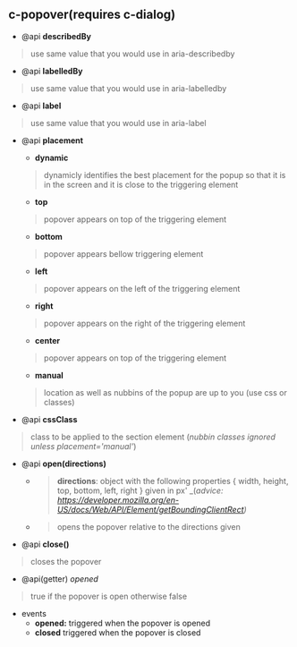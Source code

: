 ## c-popover(requires c-dialog)

* @api **describedBy**
> use same value that you would use in aria-describedby 
* @api **labelledBy**
> use same value that you would use in aria-labelledby
* @api **label**
> use same value that you would use in aria-label
* @api **placement**
  * **dynamic**
  > dynamicly identifies the best placement for the popup so that it is in the screen and it is close to the triggering element
  * **top**
  > popover appears on top of the triggering element
  * **bottom**
  > popover appears bellow triggering element
  * **left**
  > popover appears on the left of the triggering element
  * **right**
  > popover appears on the right of the triggering element
  * **center**
  > popover appears on top of the triggering element
  * **manual**
  > location as well as nubbins of the popup are up to you (use css or classes)

* @api **cssClass**
> class to be applied to the section element (_nubbin classes ignored unless placement='manual'_)

* @api **open(directions)**
  * > **directions**: object with the following properties { width, height, top, bottom, left, right } given in px'
    _(_advice: https://developer.mozilla.org/en-US/docs/Web/API/Element/getBoundingClientRect)_
  * > opens the popover relative to the directions given

* @api **close()**
> closes the popover

* @api(getter) *opened*
> true if the popover is open otherwise false

* events
  * **opened:** triggered when the popover is opened
  * **closed** triggered when the popover is closed
